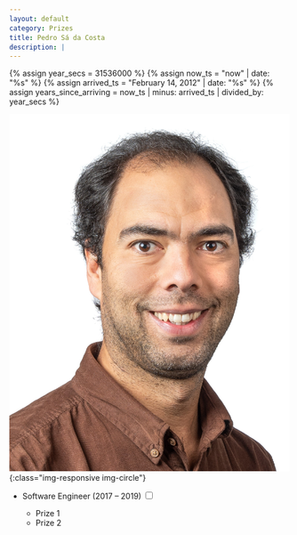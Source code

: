 ```yaml
---
layout: default
category: Prizes
title: Pedro Sá da Costa
description: |
---
```


{% assign year_secs = 31536000 %}
{% assign now_ts = "now" | date: "%s" %}
{% assign arrived_ts = "February 14, 2012" | date: "%s" %}
{% assign years_since_arriving = now_ts | minus: arrived_ts | divided_by: year_secs %}

![Pedro Sá da Costa](img/me.jpg){:class="img-responsive img-circle"}

- Software Engineer <span class="btn-xs">(2017 – 2019)</span>
  <input type="checkbox" class="read-more-state" id="post-prize-1" />
  <label for="post-prize-1" class="btn-link btn-xs read-more-trigger"></label>
  <div class="read-more-target">
    <ul>
      <li>Prize 1</li>
      <li>Prize 2</li>
    </ul>
  </div>
